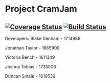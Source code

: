 # Project CramJam
[![Coverage Status](https://coveralls.io/repos/github/witseie-elen4010/2021-001-project/badge.svg?branch=master&t=l7nzHP)](https://coveralls.io/github/witseie-elen4010/2021-001-project?branch=master)
[![Build Status](https://www.travis-ci.com/witseie-elen4010/2021-001-project.svg?token=vQS41SKpq3nkq6xz142w&branch=master)](https://www.travis-ci.com/witseie-elen4010/2021-001-project)
---

Developers:
Blake Denham - 1714988

Jonathan Taylor - 1665909

Victoria Bench - 1611349

Joshua Tobias - 1735006

Duncan Smale - 1619539
